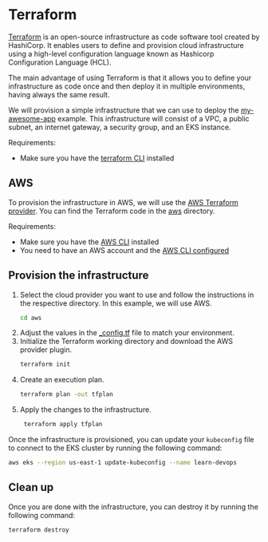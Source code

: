 # Terraform

[Terraform](https://www.terraform.io/) is an open-source infrastructure as code software tool created by HashiCorp. It enables users to define and
provision cloud infrastructure using a high-level configuration language known as Hashicorp Configuration Language (HCL).

The main advantage of using Terraform is that it allows you to define your infrastructure as code once and then deploy it
in multiple environments, having always the same result.

We will provision a simple infrastructure that we can use to deploy the [my-awesome-app](../kubernetes/README.md#kubernetes-manifests)
example. This infrastructure will consist of a VPC, a public subnet, an internet gateway, a security group, and an EKS instance.

Requirements:
- Make sure you have the [terraform CLI](https://developer.hashicorp.com/terraform/tutorials/aws-get-started/install-cli) installed

## AWS

To provision the infrastructure in AWS, we will use the [AWS Terraform provider](https://registry.terraform.io/providers/hashicorp/aws/latest/docs).
You can find the Terraform code in the [aws](./aws) directory.

Requirements:
- Make sure you have the [AWS CLI](https://docs.aws.amazon.com/cli/latest/userguide/getting-started-install.html) installed
- You need to have an AWS account and the [AWS CLI configured](https://docs.aws.amazon.com/cli/latest/userguide/cli-configure-quickstart.html)

## Provision the infrastructure

1. Select the cloud provider you want to use and follow the instructions in the respective directory. In this example,
   we will use AWS.
   ```sh
   cd aws
   ```
2. Adjust the values in the [_config.tf](./aws/_config.tfvars) file to match your environment.
3. Initialize the Terraform working directory and download the AWS provider plugin.
   ```sh
   terraform init
   ```
4. Create an execution plan.
   ```sh
   terraform plan -out tfplan
   ```
5. Apply the changes to the infrastructure.
   ```sh
    terraform apply tfplan
   ```

Once the infrastructure is provisioned, you can update your `kubeconfig` file to connect to the EKS cluster by running the following command:
```sh
aws eks --region us-east-1 update-kubeconfig --name learn-devops
```

## Clean up

Once you are done with the infrastructure, you can destroy it by running the following command:
```sh
terraform destroy
```

